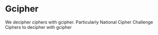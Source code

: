 # Gcipher
We decipher ciphers with gcipher. Particularly National Cipher Challenge Ciphers to decipher with gcipher

